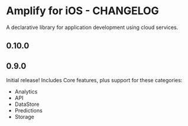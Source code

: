 # Amplify for iOS - CHANGELOG

A declarative library for application development using cloud services.

## 0.10.0

## 0.9.0

Initial release! Includes Core features, plus support for these categories:

- Analytics
- API
- DataStore
- Predictions
- Storage
